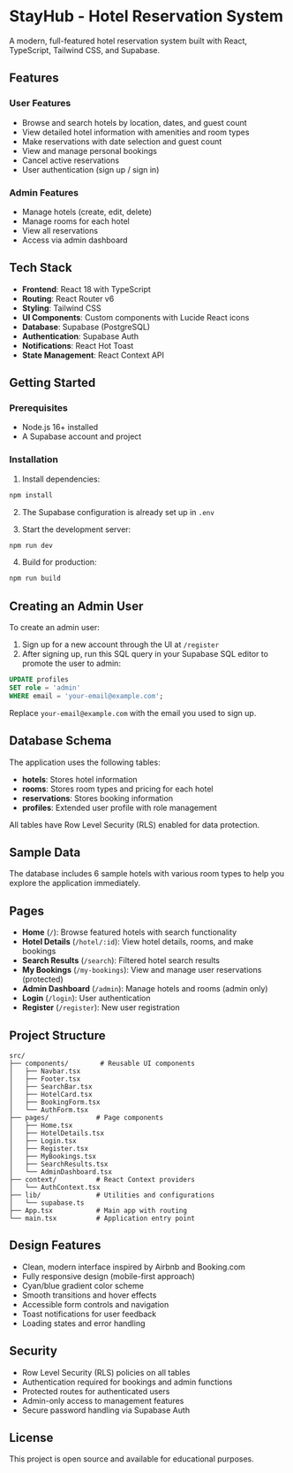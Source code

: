 # StayHub - Hotel Reservation System

A modern, full-featured hotel reservation system built with React, TypeScript, Tailwind CSS, and Supabase.

## Features

### User Features
- Browse and search hotels by location, dates, and guest count
- View detailed hotel information with amenities and room types
- Make reservations with date selection and guest count
- View and manage personal bookings
- Cancel active reservations
- User authentication (sign up / sign in)

### Admin Features
- Manage hotels (create, edit, delete)
- Manage rooms for each hotel
- View all reservations
- Access via admin dashboard

## Tech Stack

- **Frontend**: React 18 with TypeScript
- **Routing**: React Router v6
- **Styling**: Tailwind CSS
- **UI Components**: Custom components with Lucide React icons
- **Database**: Supabase (PostgreSQL)
- **Authentication**: Supabase Auth
- **Notifications**: React Hot Toast
- **State Management**: React Context API

## Getting Started

### Prerequisites
- Node.js 16+ installed
- A Supabase account and project

### Installation

1. Install dependencies:
```bash
npm install
```

2. The Supabase configuration is already set up in `.env`

3. Start the development server:
```bash
npm run dev
```

4. Build for production:
```bash
npm run build
```

## Creating an Admin User

To create an admin user:

1. Sign up for a new account through the UI at `/register`
2. After signing up, run this SQL query in your Supabase SQL editor to promote the user to admin:

```sql
UPDATE profiles
SET role = 'admin'
WHERE email = 'your-email@example.com';
```

Replace `your-email@example.com` with the email you used to sign up.

## Database Schema

The application uses the following tables:

- **hotels**: Stores hotel information
- **rooms**: Stores room types and pricing for each hotel
- **reservations**: Stores booking information
- **profiles**: Extended user profile with role management

All tables have Row Level Security (RLS) enabled for data protection.

## Sample Data

The database includes 6 sample hotels with various room types to help you explore the application immediately.

## Pages

- **Home** (`/`): Browse featured hotels with search functionality
- **Hotel Details** (`/hotel/:id`): View hotel details, rooms, and make bookings
- **Search Results** (`/search`): Filtered hotel search results
- **My Bookings** (`/my-bookings`): View and manage user reservations (protected)
- **Admin Dashboard** (`/admin`): Manage hotels and rooms (admin only)
- **Login** (`/login`): User authentication
- **Register** (`/register`): New user registration

## Project Structure

```
src/
├── components/        # Reusable UI components
│   ├── Navbar.tsx
│   ├── Footer.tsx
│   ├── SearchBar.tsx
│   ├── HotelCard.tsx
│   ├── BookingForm.tsx
│   └── AuthForm.tsx
├── pages/            # Page components
│   ├── Home.tsx
│   ├── HotelDetails.tsx
│   ├── Login.tsx
│   ├── Register.tsx
│   ├── MyBookings.tsx
│   ├── SearchResults.tsx
│   └── AdminDashboard.tsx
├── context/          # React Context providers
│   └── AuthContext.tsx
├── lib/              # Utilities and configurations
│   └── supabase.ts
├── App.tsx           # Main app with routing
└── main.tsx          # Application entry point
```

## Design Features

- Clean, modern interface inspired by Airbnb and Booking.com
- Fully responsive design (mobile-first approach)
- Cyan/blue gradient color scheme
- Smooth transitions and hover effects
- Accessible form controls and navigation
- Toast notifications for user feedback
- Loading states and error handling

## Security

- Row Level Security (RLS) policies on all tables
- Authentication required for bookings and admin functions
- Protected routes for authenticated users
- Admin-only access to management features
- Secure password handling via Supabase Auth

## License

This project is open source and available for educational purposes.
